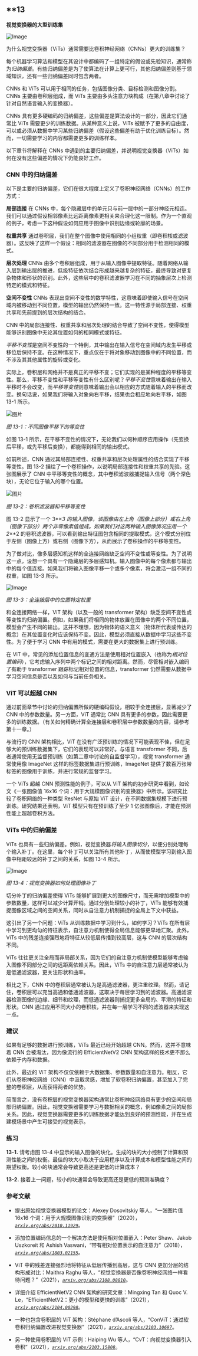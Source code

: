 ## **13

**视觉变换器的大型训练集**

![Image](img/common.jpg)

为什么视觉变换器（ViTs）通常需要比卷积神经网络（CNNs）更大的训练集？

每个机器学习算法和模型在其设计中都编码了一组特定的假设或先验知识，通常称为*归纳偏差*。有些归纳偏差是为了使算法在计算上更可行，其他归纳偏差则基于领域知识，还有一些归纳偏差同时包含两者。

CNNs 和 ViTs 可以用于相同的任务，包括图像分类、目标检测和图像分割。CNNs 主要由卷积层组成，而 ViTs 主要由多头注意力块构成（在第八章中讨论了针对自然语言输入的变换器）。

CNNs 具有更多硬编码的归纳偏差，这些偏差是算法设计的一部分，因此它们通常比 ViTs 需要更少的训练数据。从某种意义上说，ViTs 被赋予了更多的自由度，可以或必须从数据中学习某些归纳偏差（假设这些偏差有助于优化训练目标）。然而，一切需要学习的内容都需要更多的训练样本。

以下章节将解释在 CNNs 中遇到的主要归纳偏差，并说明视觉变换器（ViTs）如何在没有这些偏差的情况下仍能良好工作。

### **CNN 中的归纳偏差**

以下是主要的归纳偏差，它们在很大程度上定义了卷积神经网络（CNNs）的工作方式：

**局部连接** 在 CNNs 中，每个隐藏层中的单元只与前一层中的一部分神经元相连。我们可以通过假设相邻像素比远距离像素更相关来合理化这一限制。作为一个直观的例子，考虑一下这种假设如何应用于图像中识别边缘或轮廓的场景。

**权重共享** 通过卷积层，我们在整个图像中使用相同的小组权重（即卷积核或滤波器）。这反映了这样一个假设：相同的滤波器在图像的不同部分用于检测相同的模式。

**层次处理** CNNs 由多个卷积层组成，用于从输入图像中提取特征。随着网络从输入层到输出层的推进，低级特征依次结合形成越来越复杂的特征，最终导致对更复杂物体和形状的识别。此外，这些层中的卷积滤波器学习在不同的抽象层次上检测特定的模式和特征。

**空间不变性** CNNs 表现出空间不变性的数学特性，这意味着即使输入信号在空间域内被移动到不同位置，模型的输出仍然保持一致。这一特性源于局部连接、权重共享和先前提到的层次结构的结合。

CNN 中的局部连接性、权重共享和层次处理的结合导致了空间不变性，使得模型能够识别图像中无论其位置如何的相同模式或特征。

*平移不变性*是空间不变性的一个特例，其中输出在输入信号在空间域内发生平移或移位后保持不变。在这种情况下，重点仅在于将对象移动到图像中的不同位置，而不涉及其其他属性的旋转或变化。

实际上，卷积层和网络并不是真正的平移不变；它们实现的是某种程度的平移等变性。那么，平移不变性和平移等变性有什么区别呢？*平移不变性*意味着输出在输入平移时不会改变，而*平移等变性*则意味着输出会以相应的方式随着输入的平移而改变。换句话说，如果我们将输入对象向右平移，结果也会相应地向右平移，如图 13-1 所示。

![图片](img/13fig01.jpg)

*图 13-1：不同图像平移下的等变性*

如图 13-1 所示，在平移不变性的情况下，无论我们以何种顺序应用操作（先变换后平移，或先平移后变换），都能得到相同的输出模式。

如前所述，CNN 通过其局部连接性、权重共享和层次处理属性的结合实现了平移等变性。图 13-2 描绘了一个卷积操作，以说明局部连接性和权重共享的先验。这张图展示了 CNN 中平移等变性的概念，其中卷积滤波器捕捉输入信号（两个深色块），无论它位于输入的哪个位置。

![图片](img/13fig02.jpg)

*图 13-2：卷积滤波器和平移等变性*

图 13-2 显示了一个 3*×*3 的输入图像，该图像由左上角（图像上部分）或右上角（图像下部分）两个非零像素值组成。如果我们对这两种输入图像情况应用一个 2*×*2 的卷积滤波器，可以看到输出特征图包含相同的提取模式，这个模式分别位于左侧（图像上方）或右侧（图像下方），从而展示了卷积操作的平移等变性。

为了做对比，像多层感知机这样的全连接网络缺乏空间不变性或等变性。为了说明这一点，设想一个具有一个隐藏层的多层感知机。输入图像中的每个像素都与输出中的每个值连接。如果我们将输入图像平移一个或多个像素，将会激活一组不同的权重，如图 13-3 所示。

![Image](img/13fig03.jpg)

*图 13-3：全连接层中的位置特定权重*

和全连接网络一样，ViT 架构（以及一般的 transformer 架构）缺乏空间不变性或等变性的归纳偏置。例如，如果我们将相同的物体放置在图像中的两个不同位置，模型会产生不同的输出。这并不理想，因为物体的语义意义（物体所代表或传达的概念）在其位置变化时应该保持不变。因此，模型必须直接从数据中学习这些不变性。为了便于学习 CNN 中有用的模式，需要在更大的数据集上进行预训练。

在 ViT 中，常见的添加位置信息的变通方法是使用相对位置嵌入（也称为*相对位置编码*），它考虑输入序列中两个标记之间的相对距离。然而，尽管相对嵌入编码了有助于 transformer 跟踪标记相对位置的信息，transformer 仍然需要从数据中学习空间信息是否以及如何与当前任务相关。

### **ViT 可以超越 CNN**

通过前面章节中讨论的归纳偏置所做的硬编码假设，相较于全连接层，显著减少了 CNN 中的参数数量。另一方面，ViT 通常比 CNN 具有更多的参数，因此需要更多的训练数据。（有关如何精确计算全连接层和卷积层中参数数量的内容，请参考第十一章。）

与流行的 CNN 架构相比，ViT 在没有广泛预训练的情况下可能表现不佳，但在足够大的预训练数据集下，它们的表现可以非常好。与语言 transformer 不同，后者通常使用无监督预训练（如第二章中讨论的自监督学习），视觉 transformer 通常使用像 ImageNet 这样的标签数据集进行预训练，ImageNet 提供了数百万张带标签的图像用于训练，并进行常规的监督学习。

一个 ViTs 超越 CNN 预测性能的例子，可以从 ViT 架构的初步研究中看到，如论文《一张图像值 16x16 个词：用于大规模图像识别的变换器》中所示。该研究比较了卷积网络的一种类型 ResNet 与原始 ViT 设计，在不同数据集规模下进行预训练。研究结果还表明，ViT 模型只有在预训练了至少 1 亿张图像后，才能在预测性能上超越卷积方法。

### **ViTs 中的归纳偏差**

ViTs 也具有一些归纳偏差。例如，视觉变换器*将输入图像切分*，以便分别处理每个输入补丁。在这里，每个补丁可以关注所有其他补丁，从而使模型学习到输入图像中相距较远的补丁之间的关系，如图 13-4 所示。

![Image](img/13fig04.jpg)

*图 13-4：视觉变换器如何处理图像补丁*

切分补丁的归纳偏差使得 ViTs 能够扩展到更大的图像尺寸，而无需增加模型中的参数数量，这样可以减少计算开销。通过分别处理较小的补丁，ViTs 能够有效捕捉图像区域之间的空间关系，同时从自注意力机制捕捉的全局上下文中获益。

这引出了另一个问题：ViTs 从训练数据中学习到什么，如何学习？ViTs 在所有层中学习到更均匀的特征表示，自注意力机制使得全局信息能够更早地汇聚。此外，ViTs 中的残差连接强烈地将特征从较低层传播到较高层，这与 CNN 的层次结构不同。

ViTs 往往更关注全局而非局部关系，因为它们的自注意力机制使模型能够考虑输入图像不同部分之间的远距离依赖关系。因此，ViTs 中的自注意力层通常被认为是低通滤波器，更关注形状和曲率。

相比之下，CNN 中的卷积层通常被认为是高通滤波器，更注重纹理。然而，请记住，卷积层可以充当高通和低通滤波器，这取决于每层学习到的滤波器。高通滤波器检测图像的边缘、细节和纹理，而低通滤波器则捕捉更多全局的、平滑的特征和形状。CNN 通过应用不同大小的卷积核，并在每一层学习不同的滤波器来实现这一点。

### **建议**

如果有足够的数据进行预训练，ViTs 最近已经开始超越 CNN。然而，这并不意味着 CNN 会被淘汰，因为像流行的 EfficientNetV2 CNN 架构这样的技术更不那么依赖于内存和数据。

此外，最近的 ViT 架构不仅仅依赖于大数据集、参数数量和自注意力。相反，它们从卷积神经网络（CNN）中汲取灵感，增加了软卷积归纳偏置，甚至加入了完整的卷积层，从而获得两者的优势。

简而言之，没有卷积层的视觉变换器架构通常比卷积神经网络具有更少的空间和局部归纳偏置。因此，视觉变换器需要学习与数据相关的概念，例如像素之间的局部关系。因此，视觉变换器需要更多的训练数据才能达到良好的预测性能，并在生成建模场景中产生可接受的视觉表示。

### **练习**

**13-1.** 请考虑图 13-4 中显示的输入图像的块化。生成的块的大小控制了计算和预测性能之间的权衡。最佳的块大小取决于应用程序以及计算成本和模型性能之间的期望权衡。较小的块通常会导致更高还是更低的计算成本？

**13-2.** 接着上一问题，较小的块通常会导致更高还是更低的预测准确度？

### **参考文献**

+   提出原始视觉变换器模型的论文：Alexey Dosovitskiy 等人，“一张图片值 16x16 个词：用于大规模图像识别的变换器”（2020），*[`arxiv.org/abs/2010.11929`](https://arxiv.org/abs/2010.11929)*。

+   添加位置编码信息的一个解决方法是使用相对位置嵌入：Peter Shaw、Jakob Uszkoreit 和 Ashish Vaswani，“带有相对位置表示的自注意力”（2018），*[`arxiv.org/abs/1803.02155`](https://arxiv.org/abs/1803.02155)*。

+   ViT 中的残差连接强烈地将特征从低层传播到高层，这与 CNN 更加分层的结构形成对比：Maithra Raghu 等人，“视觉变换器是否像卷积神经网络一样看待问题？”（2021），*[`arxiv.org/abs/2108.08810`](https://arxiv.org/abs/2108.08810)*。

+   详细介绍 EfficientNetV2 CNN 架构的研究文章：Mingxing Tan 和 Quoc V. Le，“EfficientNetV2：更小的模型和更快的训练”（2021），*[`arxiv.org/abs/2104.00298`](https://arxiv.org/abs/2104.00298)*。

+   一种也包含卷积层的 ViT 架构：Stéphane d’Ascoli 等人，“ConViT：通过软卷积归纳偏置改进视觉变换器”（2021），*[`arxiv.org/abs/2103.10697`](https://arxiv.org/abs/2103.10697)*。

+   另一种使用卷积层的 ViT 示例：Haiping Wu 等人，“CvT：向视觉变换器引入卷积”（2021），*[`arxiv.org/abs/2103.15808`](https://arxiv.org/abs/2103.15808)*。
